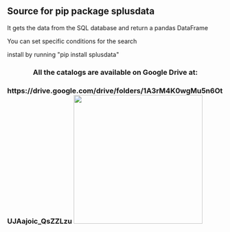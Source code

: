 ## Source for pip package splusdata

It gets the data from the SQL database and return a pandas DataFrame

You can set specific conditions for the search

install by running "pip install splusdata"

<h3 align="center">All the catalogs are available on Google Drive at: <h3>
https://drive.google.com/drive/folders/1A3rM4K0wgMu5n6OtUJAajoic_QsZZLzu

<img src="https://github.com/Schwarzam/splusdata/blob/master/iDR3_footprint.png" width=300px>
